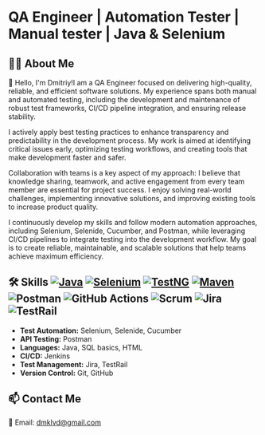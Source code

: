 # QA Engineer | Automation Tester | Manual tester | Java & Selenium

## 👨‍💻 About Me
👋 Hello, I'm Dmitriy!I am a QA Engineer focused on delivering high-quality, reliable, and efficient software solutions. My experience spans both manual and automated testing, including the development and maintenance of robust test frameworks, CI/CD pipeline integration, and ensuring release stability.

I actively apply best testing practices to enhance transparency and predictability in the development process. My work is aimed at identifying critical issues early, optimizing testing workflows, and creating tools that make development faster and safer.

Collaboration with teams is a key aspect of my approach: I believe that knowledge sharing, teamwork, and active engagement from every team member are essential for project success. I enjoy solving real-world challenges, implementing innovative solutions, and improving existing tools to increase product quality.

I continuously develop my skills and follow modern automation approaches, including Selenium, Selenide, Cucumber, and Postman, while leveraging CI/CD pipelines to integrate testing into the development workflow. My goal is to create reliable, maintainable, and scalable solutions that help teams achieve maximum efficiency.
## 🛠 Skills [![Java](https://img.shields.io/badge/Java-17-red)](https://www.java.com/) [![Selenium](https://img.shields.io/badge/Selenium-WebDriver-blue)](https://www.selenium.dev/) [![TestNG](https://img.shields.io/badge/TestNG-7.8.0-orange)](https://testng.org/) [![Maven](https://img.shields.io/badge/Maven-3.9.0-blue)](https://maven.apache.org/) ![Postman](https://img.shields.io/badge/Postman-FF6C37?style=flat&logo=postman&logoColor=white) ![GitHub Actions](https://img.shields.io/badge/GitHub_Actions-2088FF?style=flat&logo=githubactions&logoColor=white) ![Scrum](https://img.shields.io/badge/Scrum-0052CC?style=flat) ![Jira](https://img.shields.io/badge/Jira-0052CC?style=flat&logo=jira&logoColor=white) ![TestRail](https://img.shields.io/badge/TestRail-FF6C37?style=flat)

- **Test Automation:** Selenium, Selenide, Cucumber
- **API Testing:** Postman
- **Languages:** Java, SQL basics, HTML
- **CI/CD:** Jenkins
- **Test Management:** Jira, TestRail
- **Version Control:** Git, GitHub

## 📫 Contact Me
📧 Email: dmklvd@gmail.com  

